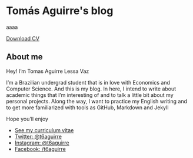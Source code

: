 Tomás Aguirre's blog
=====================


aaaa

<a href="https://t6aguirre.github.io/cv/CV_t6aguirre.pdf" class="download" title="Download CV as PDF">Download CV</a>			


## About me 


Hey! I’m Tomas Aguirre Lessa Vaz

I’m a Brazilian undergrad student that is in love with Economics and Computer Science. And this is my blog. In here, I intend to write about academic things that I’m interesting of and to talk a little bit about my personal projects. Along the way, I want to practice my English writing and to get more familiarized with tools as GitHub, Markdown and Jekyll

Hope you’ll enjoy



* [See my curriculum vitae](https://t6aguirre.github.io/cv/CV_t6aguirre.pdf)
* [Twitter: @t6aguirre](https://twitter.com/t6aguirre)
* [Instagram: @t6aguirre](https://www.instagram.com/t6aguirre)
* [Facebook: /t6aguirre](https://www.facebook.com/t6aguirre)
